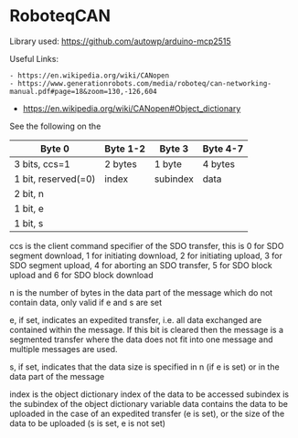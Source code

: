 # RoboteqCAN

Library used: https://github.com/autowp/arduino-mcp2515 

Useful Links: 

	- https://en.wikipedia.org/wiki/CANopen 
	- https://www.generationrobots.com/media/roboteq/can-networking-manual.pdf#page=18&zoom=130,-126,604 
  - https://en.wikipedia.org/wiki/CANopen#Object_dictionary

See the following on the 

|                      Byte 0                   | Byte 1-2 | Byte 3   | Byte 4-7 |
|-----------------------------------------------|----------|----------|----------|
| 3 bits, ccs=1 				| 2 bytes  | 1 byte   | 4 bytes  |
| 1 bit, reserved(=0) 				| index    | subindex | data     |
| 2 bit, n
| 1 bit, e
| 1 bit, s

ccs is the client command specifier of the SDO transfer, this is 0 for SDO segment download, 1 for initiating download, 2 for initiating upload, 3 for SDO segment upload, 4 for aborting an SDO transfer, 5 for SDO block upload and 6 for SDO block download

n is the number of bytes in the data part of the message which do not contain data, only valid if e and s are set

e, if set, indicates an expedited transfer, i.e. all data exchanged are contained within the message. If this bit is cleared then the message is a segmented transfer where the data does not fit into one message and multiple messages are used.

s, if set, indicates that the data size is specified in n (if e is set) or in the data part of the message

index is the object dictionary index of the data to be accessed
subindex is the subindex of the object dictionary variable
data contains the data to be uploaded in the case of an expedited transfer (e is set), or the size of the data to be uploaded (s is set, e is not set)